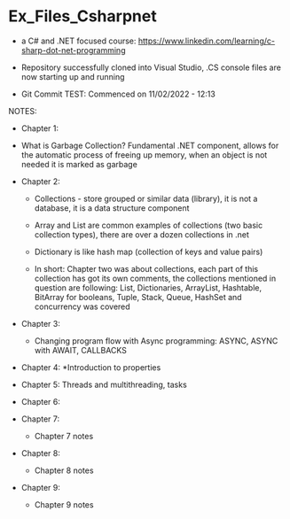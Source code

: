 # Ex_Files_Csharpnet

- a C# and .NET focused course: https://www.linkedin.com/learning/c-sharp-dot-net-programming 

- Repository successfully cloned into Visual Studio, .CS console files are now starting up and running
- Git Commit TEST: Commenced on 11/02/2022 - 12:13

NOTES:
- Chapter 1:
 * What is Garbage Collection?
	Fundamental .NET component, allows for the automatic process of freeing up memory,
	when an object is not needed it is marked as garbage

- Chapter 2:
	* Collections - store grouped or similar data (library), it is not a database, it is a data structure component
	* Array and List are common examples of collections (two basic collection types), there are over a dozen collections in .net
	* Dictionary is like hash map (collection of keys and value pairs)
	
	* In short: Chapter two was about collections, each part of this collection has got its own comments, 
		the collections mentioned in question are following:
		List, Dictionaries, ArrayList, Hashtable, BitArray for booleans, Tuple, Stack, Queue, HashSet and concurrency was covered


- Chapter 3:
	* Changing program flow with Async programming:
	ASYNC, ASYNC with AWAIT, CALLBACKS

- Chapter 4:
	*Introduction to properties

- Chapter 5:
	Threads and multithreading, tasks

- Chapter 6:
	

- Chapter 7:
	* Chapter 7 notes
- Chapter 8:
	* Chapter 8 notes
- Chapter 9:
	* Chapter 9 notes
